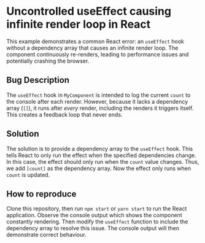 # Uncontrolled useEffect causing infinite render loop in React

This example demonstrates a common React error: an `useEffect` hook without a dependency array that causes an infinite render loop. The component continuously re-renders, leading to performance issues and potentially crashing the browser.

## Bug Description
The `useEffect` hook in `MyComponent` is intended to log the current `count` to the console after each render. However, because it lacks a dependency array (`[]`), it runs after *every* render, including the renders it triggers itself. This creates a feedback loop that never ends.

## Solution
The solution is to provide a dependency array to the `useEffect` hook.  This tells React to only run the effect when the specified dependencies change. In this case, the effect should only run when the `count` value changes.  Thus, we add `[count]` as the dependency array. Now the effect only runs when `count` is updated.

## How to reproduce
Clone this repository, then run `npm start` or `yarn start` to run the React application. Observe the console output which shows the component constantly rendering.  Then modify the `useEffect` function to include the dependency array to resolve this issue.  The console output will then demonstrate correct behaviour.
